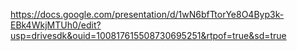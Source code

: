 https://docs.google.com/presentation/d/1wN6bfTtorYe8O4Byp3k-EBk4WkjMTUh0/edit?usp=drivesdk&ouid=100817615508730695251&rtpof=true&sd=true
